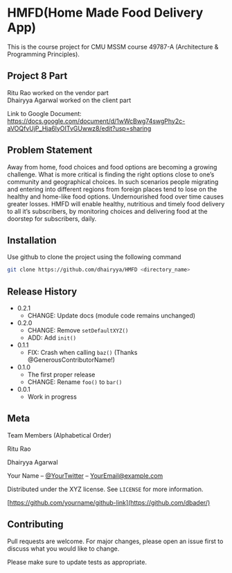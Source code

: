 # HMFD(Home Made Food Delivery App)

This is the course project for CMU MSSM course 49787-A (Architecture & Programming Principles). 

## Project 8 Part

Ritu Rao worked on the vendor part<br />
Dhairyya Agarwal worked on the client part

Link to Google Document: https://docs.google.com/document/d/1wWcBwg74swgPhy2c-aVOQfvUjP_Hja6lyOITvGUwwz8/edit?usp=sharing

## Problem Statement

Away from home, food choices and food options are becoming a growing challenge. What is more critical is finding the right options close to one’s community and geographical choices. In such scenarios people migrating and entering into different regions from foreign places tend to lose on the healthy and home-like food options. Undernourished food over time causes greater losses. HMFD will enable healthy, nutritious and timely food delivery to all it’s subscribers, by monitoring choices and delivering food at the doorstep for subscribers, daily.

## Installation

Use github to clone the project using the following command

```bash
git clone https://github.com/dhairyya/HMFD <directory_name>
```

## Release History

* 0.2.1
    * CHANGE: Update docs (module code remains unchanged)
* 0.2.0
    * CHANGE: Remove `setDefaultXYZ()`
    * ADD: Add `init()`
* 0.1.1
    * FIX: Crash when calling `baz()` (Thanks @GenerousContributorName!)
* 0.1.0
    * The first proper release
    * CHANGE: Rename `foo()` to `bar()`
* 0.0.1
    * Work in progress
    
## Meta

Team Members (Alphabetical Order)

Ritu Rao

Dhairyya Agarwal

Your Name – [@YourTwitter](https://twitter.com/dbader_org) – YourEmail@example.com

Distributed under the XYZ license. See ``LICENSE`` for more information.

[https://github.com/yourname/github-link](https://github.com/dbader/)

## Contributing
Pull requests are welcome. For major changes, please open an issue first to discuss what you would like to change.

Please make sure to update tests as appropriate.
